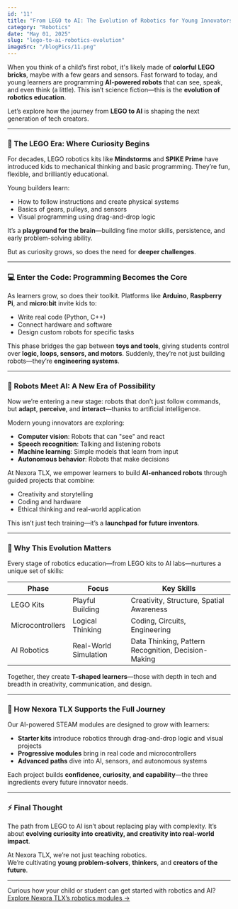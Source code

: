 ```yaml
---
id: '11'
title: "From LEGO to AI: The Evolution of Robotics for Young Innovators"
category: "Robotics"
date: "May 01, 2025"
slug: "lego-to-ai-robotics-evolution"
imageSrc: "/blogPics/11.png"
---
```


When you think of a child’s first robot, it's likely made of **colorful LEGO bricks**, maybe with a few gears and sensors. Fast forward to today, and young learners are programming **AI-powered robots** that can see, speak, and even think (a little). This isn’t science fiction—this is the **evolution of robotics education**.

Let’s explore how the journey from **LEGO to AI** is shaping the next generation of tech creators.

---

### 🧱 The LEGO Era: Where Curiosity Begins

For decades, LEGO robotics kits like **Mindstorms** and **SPIKE Prime** have introduced kids to mechanical thinking and basic programming. They’re fun, flexible, and brilliantly educational.

Young builders learn:
- How to follow instructions and create physical systems
- Basics of gears, pulleys, and sensors
- Visual programming using drag-and-drop logic

It’s a **playground for the brain**—building fine motor skills, persistence, and early problem-solving ability.

But as curiosity grows, so does the need for **deeper challenges**.

---

### 💻 Enter the Code: Programming Becomes the Core

As learners grow, so does their toolkit. Platforms like **Arduino**, **Raspberry Pi**, and **micro:bit** invite kids to:
- Write real code (Python, C++)
- Connect hardware and software
- Design custom robots for specific tasks

This phase bridges the gap between **toys and tools**, giving students control over **logic, loops, sensors, and motors**. Suddenly, they’re not just building robots—they’re **engineering systems**.

---

### 🤖 Robots Meet AI: A New Era of Possibility

Now we’re entering a new stage: robots that don’t just follow commands, but **adapt**, **perceive**, and **interact**—thanks to artificial intelligence.

Modern young innovators are exploring:
- **Computer vision**: Robots that can "see" and react
- **Speech recognition**: Talking and listening robots
- **Machine learning**: Simple models that learn from input
- **Autonomous behavior**: Robots that make decisions

At Nexora TLX, we empower learners to build **AI-enhanced robots** through guided projects that combine:
- Creativity and storytelling
- Coding and hardware
- Ethical thinking and real-world application

This isn’t just tech training—it’s a **launchpad for future inventors**.

---

### 🚀 Why This Evolution Matters

Every stage of robotics education—from LEGO kits to AI labs—nurtures a unique set of skills:

| Phase | Focus | Key Skills |
|------|------|-------------|
| LEGO Kits | Playful Building | Creativity, Structure, Spatial Awareness |
| Microcontrollers | Logical Thinking | Coding, Circuits, Engineering |
| AI Robotics | Real-World Simulation | Data Thinking, Pattern Recognition, Decision-Making |

Together, they create **T-shaped learners**—those with depth in tech and breadth in creativity, communication, and design.

---

### 🌱 How Nexora TLX Supports the Full Journey

Our AI-powered STEAM modules are designed to grow with learners:
- **Starter kits** introduce robotics through drag-and-drop logic and visual projects
- **Progressive modules** bring in real code and microcontrollers
- **Advanced paths** dive into AI, sensors, and autonomous systems

Each project builds **confidence, curiosity, and capability**—the three ingredients every future innovator needs.

---

### ⚡ Final Thought

The path from LEGO to AI isn’t about replacing play with complexity. It’s about **evolving curiosity into creativity, and creativity into real-world impact**.

At Nexora TLX, we’re not just teaching robotics.  
We’re cultivating **young problem-solvers**, **thinkers**, and **creators of the future**.

---

Curious how your child or student can get started with robotics and AI?  
[Explore Nexora TLX’s robotics modules →](#)
